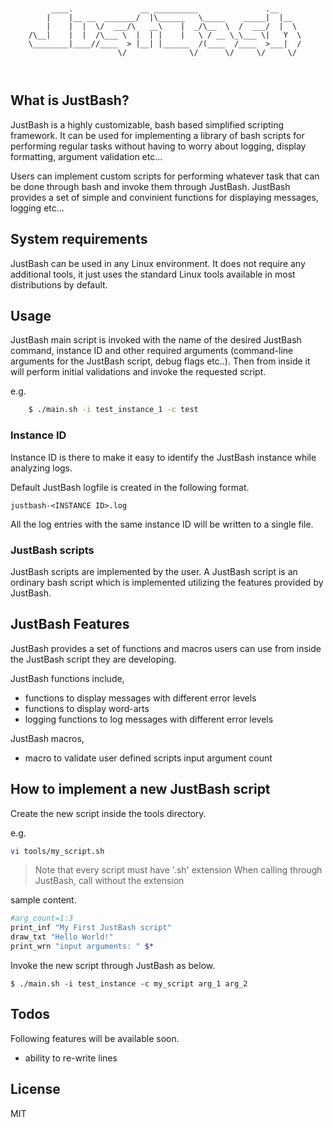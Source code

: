 ```
	
	
	     ____.               __ __________               .__     
	    |    |__ __  _______/  |\______   \_____    _____|  |__  
	    |    |  |  \/  ___/\   __\    |  _/\__  \  /  ___/  |  \ 
	/\__|    |  |  /\___ \  |  | |    |   \ / __ \_\___ \|   Y  \
	\________|____//____  > |__| |______  /(____  /____  >___|  /
	                    \/              \/      \/     \/     \/ 
	
	
```
                                    

## What is JustBash?
JustBash is a highly customizable, bash based simplified scripting framework. It can be used for implementing a library of bash scripts for performing regular tasks without having to worry about logging, display formatting, argument validation etc...

Users can implement custom scripts for performing whatever task that can be done through bash and invoke them through JustBash. JustBash provides a set of simple and convinient functions for displaying messages, logging etc...

## System requirements
JustBash can be used in any Linux environment. It does not require any additional tools, it just uses the standard Linux tools available in most distributions by default.

## Usage
JustBash main script is invoked with the name of the desired JustBash command, instance ID and other required arguments (command-line arguments for the JustBash script, debug flags etc..). Then from inside it will perform initial validations and invoke the requested script.

e.g. 
``` sh
    $ ./main.sh -i test_instance_1 -c test
```

### Instance ID
Instance ID is there to make it easy to identify the JustBash instance while analyzing logs.

Default JustBash logfile is created in the following format.
```
justbash-<INSTANCE ID>.log
```

All the log entries with the same instance ID will be written to a single file.

### JustBash scripts
JustBash scripts are implemented by the user. A JustBash script is an ordinary bash script which is implemented utilizing the features provided by JustBash.

## JustBash Features
JustBash provides a set of functions and macros users can use from inside the JustBash script they are developing.

JustBash functions include,
 - functions to display messages with different error levels
 - functions to display word-arts
 - logging functions to log messages with different error levels

JustBash macros,
 - macro to validate user defined scripts input argument count

## How to implement a new JustBash script
Create the new script inside the tools directory. 

e.g.
``` sh
vi tools/my_script.sh
```

> Note that every script must have '.sh' extension
> When calling through JustBash, call without the extension

sample content.
``` sh
#arg_count=1:3
print_inf "My First JustBash script"
draw_txt "Hello World!"
print_wrn "input arguments: " $*

```

Invoke the new script through JustBash as below.

```
$ ./main.sh -i test_instance -c my_script arg_1 arg_2
```

## Todos

Following features will be available soon.

 - ability to re-write lines


License
----

MIT
